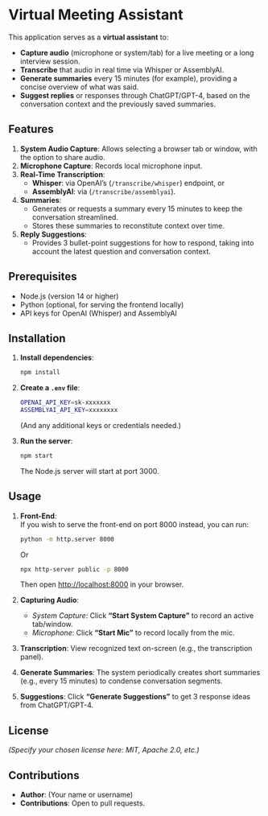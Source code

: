 # Virtual Meeting Assistant

This application serves as a **virtual assistant** to:

- **Capture audio** (microphone or system/tab) for a live meeting or a long interview session.  
- **Transcribe** that audio in real time via Whisper or AssemblyAI.  
- **Generate summaries** every 15 minutes (for example), providing a concise overview of what was said.  
- **Suggest replies** or responses through ChatGPT/GPT-4, based on the conversation context and the previously saved summaries.

## Features

1. **System Audio Capture**: Allows selecting a browser tab or window, with the option to share audio.  
2. **Microphone Capture**: Records local microphone input.  
3. **Real-Time Transcription**:  
   - **Whisper**: via OpenAI’s \(`/transcribe/whisper`\) endpoint, or  
   - **AssemblyAI**: via \(`/transcribe/assemblyai`\).  
4. **Summaries**:  
   - Generates or requests a summary every 15 minutes to keep the conversation streamlined.  
   - Stores these summaries to reconstitute context over time.  
5. **Reply Suggestions**:  
   - Provides 3 bullet-point suggestions for how to respond, taking into account the latest question and conversation context.  

## Prerequisites  
- Node.js (version 14 or higher)  
- Python (optional, for serving the frontend locally)  
- API keys for OpenAI (Whisper) and AssemblyAI

## Installation

1. **Install dependencies**:
   ```bash
   npm install
   ```
2. **Create a `.env` file**:
   ```bash
   OPENAI_API_KEY=sk-xxxxxxx
   ASSEMBLYAI_API_KEY=xxxxxxxx
   ```
   (And any additional keys or credentials needed.)

3. **Run the server**:
   ```bash
   npm start
   ```
   The Node.js server will start at port 3000.

## Usage

1. **Front-End**:  
   If you wish to serve the front-end on port 8000 instead, you can run:
   ```bash
   python -m http.server 8000
   ```

   Or

   ```bash
   npx http-server public -p 8000
   ```
   Then open [http://localhost:8000](http://localhost:8000) in your browser.
2. **Capturing Audio**:  
   - *System Capture*: Click **“Start System Capture”** to record an active tab/window.  
   - *Microphone*: Click **“Start Mic”** to record locally from the mic.
3. **Transcription**: View recognized text on-screen (e.g., the transcription panel).  
4. **Generate Summaries**: The system periodically creates short summaries (e.g., every 15 minutes) to condense conversation segments.  
5. **Suggestions**: Click **“Generate Suggestions”** to get 3 response ideas from ChatGPT/GPT-4.

## License

*(Specify your chosen license here: MIT, Apache 2.0, etc.)*

## Contributions

- **Author**: (Your name or username)  
- **Contributions**: Open to pull requests.  